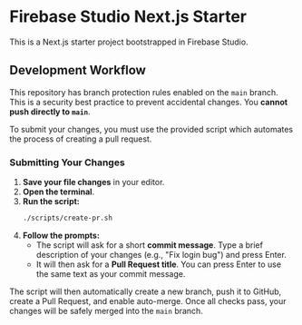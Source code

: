 # Firebase Studio Next.js Starter

This is a Next.js starter project bootstrapped in Firebase Studio.

## Development Workflow

This repository has branch protection rules enabled on the `main` branch. This is a security best practice to prevent accidental changes. You **cannot push directly to `main`**.

To submit your changes, you must use the provided script which automates the process of creating a pull request.

### Submitting Your Changes

1.  **Save your file changes** in your editor.
2.  **Open the terminal**.
3.  **Run the script:**
    ```bash
    ./scripts/create-pr.sh
    ```
4.  **Follow the prompts:**
    *   The script will ask for a short **commit message**. Type a brief description of your changes (e.g., "Fix login bug") and press Enter.
    *   It will then ask for a **Pull Request title**. You can press Enter to use the same text as your commit message.

The script will then automatically create a new branch, push it to GitHub, create a Pull Request, and enable auto-merge. Once all checks pass, your changes will be safely merged into the `main` branch.
